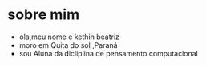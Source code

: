 # sobre mim
- ola,meu nome e kethin beatriz
- moro em Quita do sol ,Paraná
- sou Aluna da dicliplina de pensamento computacional
